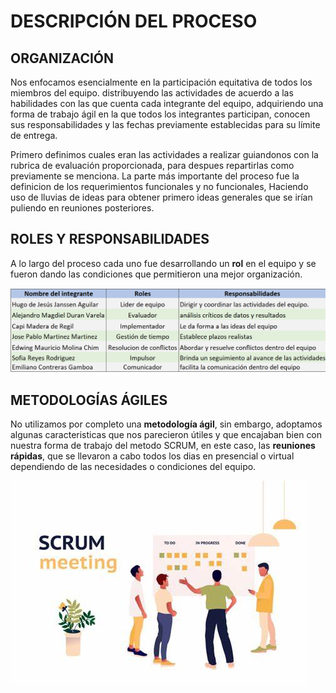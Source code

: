 # DESCRIPCIÓN DEL PROCESO

## ORGANIZACIÓN


Nos enfocamos esencialmente en la participación equitativa de todos los miembros del equipo.  distribuyendo las actividades de acuerdo a las habilidades con las que cuenta cada integrante del equipo, adquiriendo una forma de trabajo ágil en la que todos los integrantes participan, conocen sus responsabilidades y las fechas previamente establecidas para su límite de entrega.

Primero definimos cuales eran las actividades a realizar guiandonos con la rubrica de evaluación proporcionada, para despues repartirlas como previamente se menciona. La parte más importante del proceso fue la definicion de los requerimientos funcionales y no funcionales, Haciendo uso de lluvias de ideas para obtener primero ideas generales que se irían puliendo en reuniones posteriores.

## ROLES Y RESPONSABILIDADES


A lo largo del proceso cada uno fue desarrollando un **rol** en el equipo y se fueron dando las condiciones que permitieron una mejor organización.

![ ](https://github.com/hjanssena/FIS-Proyecto/blob/EmilianoContreras/Assets/RolesResponsabilidades.png?raw=true)


## METODOLOGÍAS ÁGILES


No utilizamos por completo una **metodología ágil**, sin embargo, adoptamos algunas caracteristicas que nos parecieron útiles y que encajaban bien con nuestra forma de trabajo del metodo SCRUM, en este caso, las **reuniones rápidas**, que se llevaron a cabo todos los dias en presencial o virtual dependiendo de las necesidades o condiciones del equipo.

![Imagen SCRUM_Meting](https://github.com/hjanssena/FIS-Proyecto/blob/EmilianoContreras/Assets/scrumMeting.png?raw=true)
